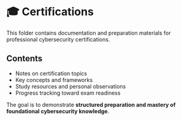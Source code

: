 # 🎓 Certifications

This folder contains documentation and preparation materials for professional cybersecurity certifications.

## Contents
- Notes on certification topics  
- Key concepts and frameworks  
- Study resources and personal observations  
- Progress tracking toward exam readiness  

The goal is to demonstrate **structured preparation and mastery of foundational cybersecurity knowledge**.
